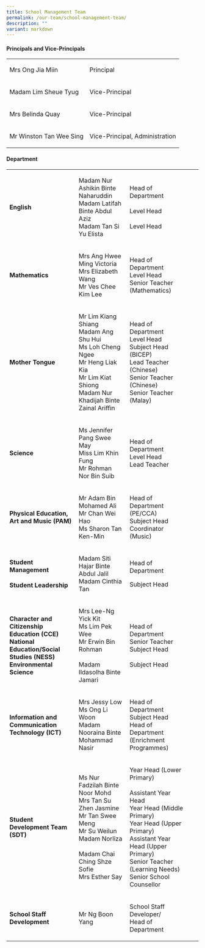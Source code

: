 ```yaml
---
title: School Management Team
permalink: /our-team/school-management-team/
description: ""
variant: markdown
---
```

<h4><strong>Principals and Vice-Principals</strong></h4><table><tbody><tr><td><p style="box-sizing: inherit; font-size: 1em;">Mrs Ong Jia Miin</p></td><td rowspan="1" colspan="1"><p style="box-sizing: inherit; font-size: 1em;">Principal</p></td></tr><tr><td rowspan="1" colspan="1"><p style="box-sizing: inherit; font-size: 1em;">Madam Lim Sheue Tyug</p></td><td rowspan="1" colspan="1"><p style="box-sizing: inherit; font-size: 1em;">Vice-Principal</p></td></tr><tr><td rowspan="1" colspan="1"><p style="box-sizing: inherit; font-size: 1em;">Mrs Belinda Quay</p></td><td rowspan="1" colspan="1"><p style="box-sizing: inherit; font-size: 1em;">Vice-Principal</p></td></tr><tr><td rowspan="1" colspan="1"><p style="box-sizing: inherit; font-size: 1em;">Mr Winston Tan Wee Sing</p></td><td rowspan="1" colspan="1"><p style="box-sizing: inherit; font-size: 1em;">Vice-Principal, Administration</p></td></tr></tbody></table><h4><strong>Department</strong></h4><table><tbody><tr><td rowspan="1" colspan="1"><p style="box-sizing: inherit; font-size: 1em;"><strong>English</strong></p></td><td rowspan="1" colspan="1"><p style="box-sizing: inherit; font-size: 1em;">Madam Nur Ashikin Binte Naharuddin<br>Madam Latifah Binte Abdul Aziz<br>Madam Tan Si Yu Elista</p></td><td rowspan="1" colspan="1"><p style="box-sizing: inherit; font-size: 1em;">Head of Department<br><br>Level Head<br><br>Level Head</p></td><td rowspan="1" colspan="1"><p></p></td><td rowspan="1" colspan="1"><p></p></td></tr><tr><td rowspan="1" colspan="1"><p style="box-sizing: inherit; font-size: 1em;"><strong>Mathematics</strong></p></td><td rowspan="1" colspan="1"><p style="box-sizing: inherit; font-size: 1em;">Mrs Ang Hwee Ming Victoria<br>Mrs Elizabeth Wang<br>Mr Ves Chee Kim Lee<br></p></td><td rowspan="1" colspan="1"><p style="box-sizing: inherit; font-size: 1em;">Head of Department<br>Level Head<br>Senior Teacher (Mathematics)</p></td></tr><tr><td rowspan="1" colspan="1"><p style="box-sizing: inherit; font-size: 1em;"><strong>Mother Tongue</strong></p></td><td rowspan="1" colspan="1"><p style="box-sizing: inherit; font-size: 1em;">Mr Lim Kiang Shiang<br>Madam Ang Shu Hui<br>Ms Loh Cheng Ngee<br>Mr Heng Liak Kia<br>Mr Lim Kiat Shiong<br>Madam Nur Khadijah Binte Zainal Ariffin</p></td><td rowspan="1" colspan="1"><p style="box-sizing: inherit; font-size: 1em;">Head of Department<br>Level Head<br>Subject Head (BICEP)<br>Lead Teacher (Chinese)<br>Senior Teacher (Chinese)<br>Senior Teacher (Malay)</p></td></tr><tr><td rowspan="1" colspan="1"><p style="box-sizing: inherit; font-size: 1em;"><strong>Science</strong></p></td><td rowspan="1" colspan="1"><p style="box-sizing: inherit; font-size: 1em;">Ms Jennifer Pang Swee May<br>Miss Lim Khin Fung<br>Mr Rohman Nor Bin Suib</p></td><td rowspan="1" colspan="1"><p style="box-sizing: inherit; font-size: 1em;">Head of Department<br>Level Head<br>Lead Teacher</p></td></tr><tr></tr><tr><td rowspan="1" colspan="1"><p style="box-sizing: inherit; font-size: 1em;"><strong>Physical Education, Art and Music (PAM)</strong></p></td><td rowspan="1" colspan="1"><p style="box-sizing: inherit; font-size: 1em;">Mr Adam Bin Mohamed Ali<br>Mr Chan Wei Hao<br>Ms Sharon Tan Ken-Min</p></td><td rowspan="1" colspan="1"><p style="box-sizing: inherit; font-size: 1em;">Head of Department (PE/CCA)<br>Subject Head<br>Coordinator (Music)</p></td></tr><tr><td rowspan="1" colspan="1"><p style="box-sizing: inherit; font-size: 1em;"><strong>Student Management</strong><br><strong><br>Student Leadership</strong></p></td><td rowspan="1" colspan="1"><p style="box-sizing: inherit; font-size: 1em;">Madam Siti Hajar Binte Abdul Jalil<br>Madam Cinthia Tan</p></td><td rowspan="1" colspan="1"><p style="box-sizing: inherit; font-size: 1em;">Head of Department<br></p><p style="box-sizing: inherit; font-size: 1em;">Subject Head</p></td></tr><tr><td rowspan="1" colspan="1"><p style="box-sizing: inherit; font-size: 1em;"><strong>Character and Citizenship Education (CCE)<br>National Education/Social Studies (NESS)<br>Environmental Science</strong></p></td><td rowspan="1" colspan="1"><p style="box-sizing: inherit; font-size: 1em;">Mrs Lee-Ng Yick Kit<br>Ms Lim Pek Wee<br>Mr Erwin Bin Rohman<br><br>Madam Ildasolha Binte Jamari</p></td><td rowspan="1" colspan="1"><p style="box-sizing: inherit; font-size: 1em;">Head of Department<br>Senior Teacher<br>Subject Head<br><br>Subject Head</p></td></tr><tr><td rowspan="1" colspan="1"><p style="box-sizing: inherit; font-size: 1em;"><strong>Information and Communication Technology (ICT)</strong></p></td><td rowspan="1" colspan="1"><p style="box-sizing: inherit; font-size: 1em;">Mrs Jessy Low<br>Ms Ong Li Woon<br>Madam Nooraina Binte Mohammad Nasir</p></td><td rowspan="1" colspan="1"><p style="box-sizing: inherit; font-size: 1em;">Head of Department<br>Subject Head<br>Head of Department (Enrichment Programmes)</p></td></tr><tr><td rowspan="1" colspan="1"><p style="box-sizing: inherit; font-size: 1em;"><strong>Student Development Team (SDT)</strong></p></td><td rowspan="1" colspan="1"><p style="box-sizing: inherit; font-size: 1em;">Ms Nur Fadzilah Binte Noor Mohd<br>Mrs Tan Su Zhen Jasmine<br>Mr Tan Swee Meng<br>Mr Su Weilun<br>Madam Norliza<br><br>Madam Chai Ching Shze Sofie<br>Mrs Esther Say</p></td><td rowspan="1" colspan="1"><p style="box-sizing: inherit; font-size: 1em;">Year Head (Lower Primary)<br><br>Assistant Year Head<br>Year Head (Middle Primary)<br>Year Head (Upper Primary)<br>Assistant Year Head (Upper Primary)<br>Senior Teacher (Learning Needs)<br>Senior School Counsellor</p></td></tr><tr><td rowspan="1" colspan="1"><p style="box-sizing: inherit; font-size: 1em;"><strong>School Staff Development</strong></p></td><td rowspan="1" colspan="1"><p style="box-sizing: inherit; font-size: 1em;">Mr Ng Boon Yang</p></td><td rowspan="1" colspan="1"><p style="box-sizing: inherit; font-size: 1em;">School Staff Developer/<br>Head of Department</p></td></tr></tbody></table><p></p>